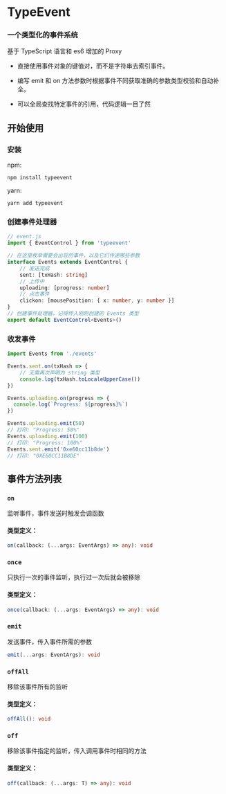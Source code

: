 # TypeEvent

### 一个类型化的事件系统
基于 TypeScript 语言和 es6 增加的 Proxy
- 直接使用事件对象的键值对，而不是字符串去索引事件。

- 编写 emit 和 on 方法参数时根据事件不同获取准确的参数类型校验和自动补全。
- 可以全局查找特定事件的引用，代码逻辑一目了然


## 开始使用
### 安装
npm:
```
npm install typeevent
```
yarn:
```
yarn add typeevent
```

### 创建事件处理器

```typescript
// event.js
import { EventControl } from 'typeevent'

// 在这里枚举需要会出现的事件，以及它们传递哪些参数
interface Events extends EventControl {
    // 发送完成
    sent: [txHash: string]
    // 上传中
    uploading: [progress: number]
    // 点击事件
    clickon: [mousePosition: { x: number, y: number }]
}
// 创建事件处理器，记得传入刚刚创建的 Events 类型
export default EventControl<Events>()
```

### 收发事件

```typescript
import Events from './events'

Events.sent.on(txHash => {
    // 无需再次声明为 string 类型
    console.log(txHash.toLocaleUpperCase())
})

Events.uploading.on(progress => {
  console.log(`Progress: ${progress}%`)
})

Events.uploading.emit(50)
// 打印: "Progress: 50%"
Events.uploading.emit(100)
// 打印: "Progress: 100%"
Events.sent.emit('0xe60cc11b8de')
// 打印: "0XE60CC11B8DE"

```



## 事件方法列表

### `on`

监听事件，事件发送时触发会调函数

#### 类型定义：

```typescript
on(callback: (...args: EventArgs) => any): void
```



### `once`

只执行一次的事件监听，执行过一次后就会被移除

#### 类型定义：

```typescript
once(callback: (...args: EventArgs) => any): void
```



### `emit`

发送事件，传入事件所需的参数

```typescript
emit(...args: EventArgs): void
```



### `offAll`

移除该事件所有的监听

#### 类型定义：

```typescript
offAll(): void
```



### `off`

移除该事件指定的监听，传入调用事件时相同的方法

#### 类型定义：

```typescript
off(callback: (...args: T) => any): void
```

